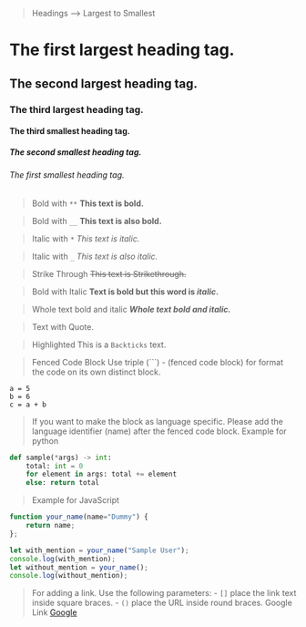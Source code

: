 > Headings --> Largest to Smallest
# The first largest heading tag.
## The second largest heading tag.
### The third largest heading tag.
#### The third smallest heading tag.
##### The second smallest heading tag.
###### The first smallest heading tag.

> Bold with `**`
**This text is bold.**

> Bold with `__`
__This text is also bold.__


> Italic with `*`
*This text is italic.*

> Italic with `_`
_This text is also italic._

> Strike Through
~~This text is Strikethrough.~~

> Bold with Italic
**Text is bold but this word is _italic_.**

> Whole text bold and italic
***Whole text bold and italic.***

> Text with Quote.

> Highlighted
This is a `Backticks` text.

> Fenced Code Block
Use triple (```) - (fenced code block) for format the code on its own distinct block.

```
a = 5
b = 6
c = a + b
```

> If you want to make the block as language specific. Please add the language identifier (name) after the fenced code block.
> Example for python
```python
def sample(*args) -> int:
    total: int = 0
    for element in args: total += element
    else: return total
```

> Example for JavaScript
```javascript
function your_name(name="Dummy") {
    return name;
};

let with_mention = your_name("Sample User");
console.log(with_mention);
let without_mention = your_name();
console.log(without_mention);
```

> For adding a link. Use the following parameters:
    - `[]` place the link text inside square braces.
    - `()` place the URL inside round braces.
Google Link [Google](https://www.google.com)